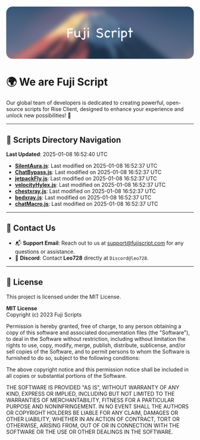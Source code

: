 ![Banner](.github/b.webp)

# 🌍 **We are Fuji Script**

Our global team of developers is dedicated to creating powerful, open-source scripts for Rise Client, designed to enhance your experience and unlock new possibilities! 🌟

---
<!-- SCRIPTS_NAVIGATION_START -->
## 📂 **Scripts Directory Navigation**

**Last Updated**: 2025-01-08 16:52:40 UTC

- **[SilentAura.js](scripts/SilentAura.js)**: Last modified on 2025-01-08 16:52:37 UTC
- **[ChatBypass.js](scripts/ChatBypass.js)**: Last modified on 2025-01-08 16:52:37 UTC
- **[jetpackFly.js](scripts/jetpackFly.js)**: Last modified on 2025-01-08 16:52:37 UTC
- **[velocityHylex.js](scripts/velocityHylex.js)**: Last modified on 2025-01-08 16:52:37 UTC
- **[chestxray.js](scripts/chestxray.js)**: Last modified on 2025-01-08 16:52:37 UTC
- **[bedxray.js](scripts/bedxray.js)**: Last modified on 2025-01-08 16:52:37 UTC
- **[chatMacro.js](scripts/chatMacro.js)**: Last modified on 2025-01-08 16:52:37 UTC

<!-- SCRIPTS_NAVIGATION_END -->

---

## 💬 **Contact Us**  
- 📬 **Support Email**: Reach out to us at [support@fujiscript.com](mailto:support@fujiscript.com) for any questions or assistance.  
- 💬 **Discord**: Contact **Leo728** directly at `Discord@leo728`.

---

## 📜 **License**

This project is licensed under the MIT License.  

**MIT License**  
Copyright (c) 2023 Fuji Scripts  

Permission is hereby granted, free of charge, to any person obtaining a copy of this software and associated documentation files (the "Software"), to deal in the Software without restriction, including without limitation the rights to use, copy, modify, merge, publish, distribute, sublicense, and/or sell copies of the Software, and to permit persons to whom the Software is furnished to do so, subject to the following conditions:  

The above copyright notice and this permission notice shall be included in all copies or substantial portions of the Software.  

THE SOFTWARE IS PROVIDED "AS IS", WITHOUT WARRANTY OF ANY KIND, EXPRESS OR IMPLIED, INCLUDING BUT NOT LIMITED TO THE WARRANTIES OF MERCHANTABILITY, FITNESS FOR A PARTICULAR PURPOSE AND NONINFRINGEMENT. IN NO EVENT SHALL THE AUTHORS OR COPYRIGHT HOLDERS BE LIABLE FOR ANY CLAIM, DAMAGES OR OTHER LIABILITY, WHETHER IN AN ACTION OF CONTRACT, TORT OR OTHERWISE, ARISING FROM, OUT OF OR IN CONNECTION WITH THE SOFTWARE OR THE USE OR OTHER DEALINGS IN THE SOFTWARE.  
